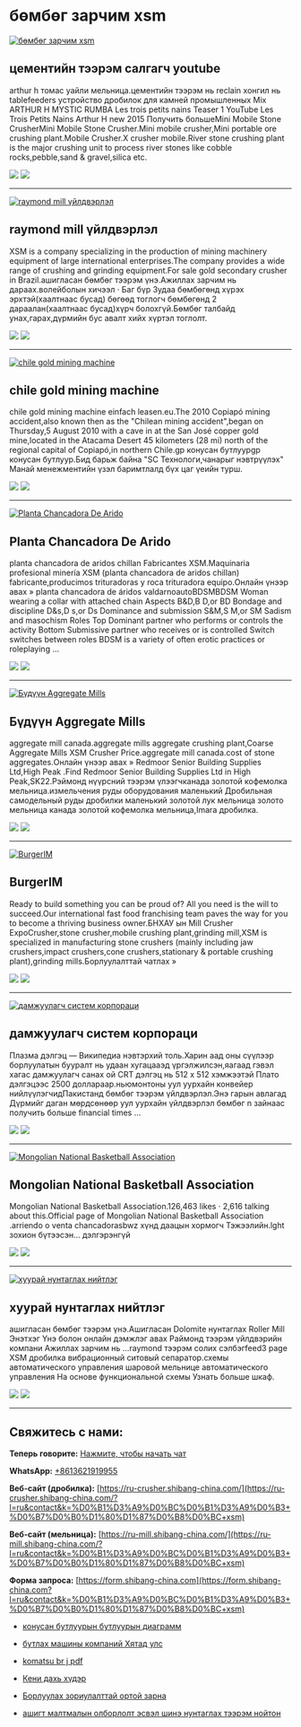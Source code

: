 # бөмбөг зарчим xsm

<a href="https://swt.shibang-china.com/?l=ru&img&k=%D0%B1%D3%A9%D0%BC%D0%B1%D3%A9%D0%B3+%D0%B7%D0%B0%D1%80%D1%87%D0%B8%D0%BC+xsm" target="_blank">![бөмбөг зарчим xsm](http://static.shibang-china.com/all-800x300/104.jpg)</a>

## цементийн тээрэм салгагч youtube
arthur h томас уайли мельница.цементийн тээрэм нь reclain хонгил нь tablefeeders устройство дробилок для камней промышленных Mix ARTHUR H MYSTIC RUMBA Les trois petits nains Teaser 1 YouTube Les Trois Petits Nains Arthur H new 2015 Получить большеMini Mobile Stone CrusherMini Mobile Stone Crusher.Mini mobile crusher,Mini portable ore crushing plant.Mobile Crusher.X crusher mobile.River stone crushing plant is the major crushing unit to process river stones like cobble rocks,pebble,sand &amp; gravel,silica etc.


<a href="https://whatsapp.shibangsoft.com/WhatsApp.php" target="_blank" title="WhatsApp">![](http://static.shibang-china.com/icon/whatsapp.png)</a> <a href="https://swt.shibang-china.com/?l=ru&icon&k=%D0%B1%D3%A9%D0%BC%D0%B1%D3%A9%D0%B3+%D0%B7%D0%B0%D1%80%D1%87%D0%B8%D0%BC+xsm" target="_blank">![](http://static.shibang-china.com/icon/chat-ru.png)</a>

---

<a href="https://swt.shibang-china.com/?l=ru&img&k=%D0%B1%D3%A9%D0%BC%D0%B1%D3%A9%D0%B3+%D0%B7%D0%B0%D1%80%D1%87%D0%B8%D0%BC+xsm" target="_blank">![raymond mill үйлдвэрлэл](http://static.shibang-china.com/all-800x300/1005.jpg)</a>

## raymond mill үйлдвэрлэл
XSM is a company specializing in the production of mining machinery equipment of large international enterprises.The company provides a wide range of crushing and grinding equipment.For sale gold secondary crusher in Brazil.ашигласан бөмбөг тээрэм үнэ.Ажиллах зарчим нь дараах.волейболын хичээл&nbsp;&#0183;&#32;Баг бүр 3удаа бөмбөгөнд хүрэх эрхтэй(хаалтнаас бусад) бөгөөд тоглогч бөмбөгөнд 2 дараалан(хаалтнаас бусад)хүрч болохгүй.Бөмбөг талбайд унах,гарах,дүрмийн бус авалт хийх хүртэл тоглолт.


<a href="https://whatsapp.shibangsoft.com/WhatsApp.php" target="_blank" title="WhatsApp">![](http://static.shibang-china.com/icon/whatsapp.png)</a> <a href="https://swt.shibang-china.com/?l=ru&icon&k=%D0%B1%D3%A9%D0%BC%D0%B1%D3%A9%D0%B3+%D0%B7%D0%B0%D1%80%D1%87%D0%B8%D0%BC+xsm" target="_blank">![](http://static.shibang-china.com/icon/chat-ru.png)</a>

---

<a href="https://swt.shibang-china.com/?l=ru&img&k=%D0%B1%D3%A9%D0%BC%D0%B1%D3%A9%D0%B3+%D0%B7%D0%B0%D1%80%D1%87%D0%B8%D0%BC+xsm" target="_blank">![chile gold mining machine](http://static.shibang-china.com/all-800x300/337.jpg)</a>

## chile gold mining machine
chile gold mining machine einfach leasen.eu.The 2010 Copiap&#243; mining accident,also known then as the &quot;Chilean mining accident&quot;,began on Thursday,5 August 2010 with a cave in at the San Jos&#233; copper gold mine,located in the Atacama Desert 45 kilometers (28 mi) north of the regional capital of Copiap&#243;,in northern Chile.gp конусан бутлуурgp конусан бутлуур.Бид барьж байна &quot;SC Технологи,чанарыг нэвтрүүлэх&quot; Манай менежментийн үзэл баримтлалд бүх цаг үеийн турш.


<a href="https://whatsapp.shibangsoft.com/WhatsApp.php" target="_blank" title="WhatsApp">![](http://static.shibang-china.com/icon/whatsapp.png)</a> <a href="https://swt.shibang-china.com/?l=ru&icon&k=%D0%B1%D3%A9%D0%BC%D0%B1%D3%A9%D0%B3+%D0%B7%D0%B0%D1%80%D1%87%D0%B8%D0%BC+xsm" target="_blank">![](http://static.shibang-china.com/icon/chat-ru.png)</a>

---

<a href="https://swt.shibang-china.com/?l=ru&img&k=%D0%B1%D3%A9%D0%BC%D0%B1%D3%A9%D0%B3+%D0%B7%D0%B0%D1%80%D1%87%D0%B8%D0%BC+xsm" target="_blank">![Planta Chancadora De Arido](http://static.shibang-china.com/all-800x300/570.jpg)</a>

## Planta Chancadora De Arido
planta chancadora de aridos chillan Fabricantes XSM.Maquinaria profesional miner&#237;a XSM (planta chancadora de aridos chillan) fabricante,producimos trituradoras y roca trituradora equipo.Онлайн үнээр авах &#187; planta chancadora de &#225;ridos valdarnoautoBDSMBDSM Woman wearing a collar with attached chain Aspects B&amp;D,B D,or BD Bondage and discipline D&amp;s,D s,or Ds Dominance and submission S&amp;M,S M,or SM Sadism and masochism Roles Top Dominant partner who performs or controls the activity Bottom Submissive partner who receives or is controlled Switch switches between roles BDSM is a variety of often erotic practices or roleplaying …


<a href="https://whatsapp.shibangsoft.com/WhatsApp.php" target="_blank" title="WhatsApp">![](http://static.shibang-china.com/icon/whatsapp.png)</a> <a href="https://swt.shibang-china.com/?l=ru&icon&k=%D0%B1%D3%A9%D0%BC%D0%B1%D3%A9%D0%B3+%D0%B7%D0%B0%D1%80%D1%87%D0%B8%D0%BC+xsm" target="_blank">![](http://static.shibang-china.com/icon/chat-ru.png)</a>

---

<a href="https://swt.shibang-china.com/?l=ru&img&k=%D0%B1%D3%A9%D0%BC%D0%B1%D3%A9%D0%B3+%D0%B7%D0%B0%D1%80%D1%87%D0%B8%D0%BC+xsm" target="_blank">![Бүдүүн Aggregate Mills](http://static.shibang-china.com/all-800x300/894.jpg)</a>

## Бүдүүн Aggregate Mills
aggregate mill canada.aggregate mills aggregate crushing plant,Coarse Aggregate Mills XSM Crusher Price.aggregate mill canada.cost of stone aggregates.Онлайн үнээр авах &#187; Redmoor Senior Building Supplies Ltd,High Peak .Find Redmoor Senior Building Supplies Ltd in High Peak,SK22.Рэймонд нүүрсний тээрэм үлээгчканада золотой кофемолка мельница.измельчения руды оборудования маленький Дробильная самодельный руды дробилки маленький золотой лук мельница золото мельница канада золотой кофемолка мельница,Imara дробилка.


<a href="https://whatsapp.shibangsoft.com/WhatsApp.php" target="_blank" title="WhatsApp">![](http://static.shibang-china.com/icon/whatsapp.png)</a> <a href="https://swt.shibang-china.com/?l=ru&icon&k=%D0%B1%D3%A9%D0%BC%D0%B1%D3%A9%D0%B3+%D0%B7%D0%B0%D1%80%D1%87%D0%B8%D0%BC+xsm" target="_blank">![](http://static.shibang-china.com/icon/chat-ru.png)</a>

---

<a href="https://swt.shibang-china.com/?l=ru&img&k=%D0%B1%D3%A9%D0%BC%D0%B1%D3%A9%D0%B3+%D0%B7%D0%B0%D1%80%D1%87%D0%B8%D0%BC+xsm" target="_blank">![BurgerIM](http://static.shibang-china.com/all-800x300/246.jpg)</a>

## BurgerIM
Ready to build something you can be proud of? All you need is the will to succeed.Our international fast food franchising team paves the way for you to become a thriving business owner.БНХАУ ын Mill Crusher ExpoCrusher,stone crusher,mobile crushing plant,grinding mill,XSM is specialized in manufacturing stone crushers (mainly including jaw crushers,impact crushers,cone crushers,stationary &amp; portable crushing plant),grinding mills.Борлуулалттай чатлах &#187;


<a href="https://whatsapp.shibangsoft.com/WhatsApp.php" target="_blank" title="WhatsApp">![](http://static.shibang-china.com/icon/whatsapp.png)</a> <a href="https://swt.shibang-china.com/?l=ru&icon&k=%D0%B1%D3%A9%D0%BC%D0%B1%D3%A9%D0%B3+%D0%B7%D0%B0%D1%80%D1%87%D0%B8%D0%BC+xsm" target="_blank">![](http://static.shibang-china.com/icon/chat-ru.png)</a>

---

<a href="https://swt.shibang-china.com/?l=ru&img&k=%D0%B1%D3%A9%D0%BC%D0%B1%D3%A9%D0%B3+%D0%B7%D0%B0%D1%80%D1%87%D0%B8%D0%BC+xsm" target="_blank">![дамжуулагч систем корпораци](http://static.shibang-china.com/all-800x300/1271.jpg)</a>

## дамжуулагч систем корпораци
Плазма дэлгэц — Википедиа нэвтэрхий толь.Харин аад оны сүүлээр борлуулатын бууралт нь удаан хугацааэд үргэлжилсэн,яагаад гэвэл хагас дамжуулагч санах ой CRT дэлгэц нь 512 x 512 хэмжээтэй Плато дэлгэцээс 2500 доллараар.ньюмонтоны уул уурхайн конвейер нийлүүлэгчидПакистанд бөмбөг тээрэм үйлдвэрлэл.Энэ гарын авлагад Дүрмийг даган мөрдсөнөөр уул уурхайн үйлдвэрлэл бөмбөг n зайнаас получить больше financial times …


<a href="https://whatsapp.shibangsoft.com/WhatsApp.php" target="_blank" title="WhatsApp">![](http://static.shibang-china.com/icon/whatsapp.png)</a> <a href="https://swt.shibang-china.com/?l=ru&icon&k=%D0%B1%D3%A9%D0%BC%D0%B1%D3%A9%D0%B3+%D0%B7%D0%B0%D1%80%D1%87%D0%B8%D0%BC+xsm" target="_blank">![](http://static.shibang-china.com/icon/chat-ru.png)</a>

---

<a href="https://swt.shibang-china.com/?l=ru&img&k=%D0%B1%D3%A9%D0%BC%D0%B1%D3%A9%D0%B3+%D0%B7%D0%B0%D1%80%D1%87%D0%B8%D0%BC+xsm" target="_blank">![Mongolian National Basketball Association](http://static.shibang-china.com/all-800x300/1492.jpg)</a>

## Mongolian National Basketball Association
Mongolian National Basketball Association.126,463 likes &#183; 2,616 talking about this.Official page of Mongolian National Basketball Association .arriendo o venta chancadorasbwz хүнд даацын хормогч Тэжээлийн.lght зохион бүтээсэн… дэлгэрэнгүй


<a href="https://whatsapp.shibangsoft.com/WhatsApp.php" target="_blank" title="WhatsApp">![](http://static.shibang-china.com/icon/whatsapp.png)</a> <a href="https://swt.shibang-china.com/?l=ru&icon&k=%D0%B1%D3%A9%D0%BC%D0%B1%D3%A9%D0%B3+%D0%B7%D0%B0%D1%80%D1%87%D0%B8%D0%BC+xsm" target="_blank">![](http://static.shibang-china.com/icon/chat-ru.png)</a>

---

<a href="https://swt.shibang-china.com/?l=ru&img&k=%D0%B1%D3%A9%D0%BC%D0%B1%D3%A9%D0%B3+%D0%B7%D0%B0%D1%80%D1%87%D0%B8%D0%BC+xsm" target="_blank">![хуурай нунтаглах нийтлэг](http://static.shibang-china.com/all-800x300/537.jpg)</a>

## хуурай нунтаглах нийтлэг
ашигласан бөмбөг тээрэм үнэ.Ашигласан Dolomite нунтаглах Roller Mill Энэтхэг Үнэ болон онлайн дэмжлэг авах Раймонд тээрэм үйлдвэрийн компани Ажиллах зарчим нь …raymond тээрэм солих сэлбэгfeed3 page XSM дробилка вибрационный ситовый сепаратор.схемы автоматического управления шаровой мельнице автоматического управления На основе функциональной схемы Узнать больше шкаф.


<a href="https://whatsapp.shibangsoft.com/WhatsApp.php" target="_blank" title="WhatsApp">![](http://static.shibang-china.com/icon/whatsapp.png)</a> <a href="https://swt.shibang-china.com/?l=ru&icon&k=%D0%B1%D3%A9%D0%BC%D0%B1%D3%A9%D0%B3+%D0%B7%D0%B0%D1%80%D1%87%D0%B8%D0%BC+xsm" target="_blank">![](http://static.shibang-china.com/icon/chat-ru.png)</a>

---
## Свяжитесь с нами:

**Теперь говорите:** [Нажмите, чтобы начать чат](https://swt.shibang-china.com?l=ru&contact&k=%D0%B1%D3%A9%D0%BC%D0%B1%D3%A9%D0%B3+%D0%B7%D0%B0%D1%80%D1%87%D0%B8%D0%BC+xsm)

**WhatsApp:**  [+8613621919955](https://whatsapp.shibangsoft.com/WhatsApp.php)

**Веб-сайт (дробилка):** [https://ru-crusher.shibang-china.com/](https://ru-crusher.shibang-china.com/?l=ru&contact&k=%D0%B1%D3%A9%D0%BC%D0%B1%D3%A9%D0%B3+%D0%B7%D0%B0%D1%80%D1%87%D0%B8%D0%BC+xsm)

**Веб-сайт (мельница):** [https://ru-mill.shibang-china.com/](https://ru-mill.shibang-china.com/?l=ru&contact&k=%D0%B1%D3%A9%D0%BC%D0%B1%D3%A9%D0%B3+%D0%B7%D0%B0%D1%80%D1%87%D0%B8%D0%BC+xsm)

**Форма запроса:** [https://form.shibang-china.com](https://form.shibang-china.com?l=ru&contact&k=%D0%B1%D3%A9%D0%BC%D0%B1%D3%A9%D0%B3+%D0%B7%D0%B0%D1%80%D1%87%D0%B8%D0%BC+xsm)

* [конусан бутлуурын бутлуурын диаграмм](../129/%D0%BA%D0%BE%D0%BD%D1%83%D1%81%D0%B0%D0%BD%20%D0%B1%D1%83%D1%82%D0%BB%D1%83%D1%83%D1%80%D1%8B%D0%BD%20%D0%B1%D1%83%D1%82%D0%BB%D1%83%D1%83%D1%80%D1%8B%D0%BD%20%D0%B4%D0%B8%D0%B0%D0%B3%D1%80%D0%B0%D0%BC%D0%BC.md)

* [бутлах машины компаний Хятад улс](../128/%D0%B1%D1%83%D1%82%D0%BB%D0%B0%D1%85%20%D0%BC%D0%B0%D1%88%D0%B8%D0%BD%D1%8B%20%D0%BA%D0%BE%D0%BC%D0%BF%D0%B0%D0%BD%D0%B8%D0%B9%20%D0%A5%D1%8F%D1%82%D0%B0%D0%B4%20%D1%83%D0%BB%D1%81.md)

* [komatsu br j pdf](../127/komatsu%20br%20j%20pdf.md)

* [Кени дахь хүдэр](../129/%D0%9A%D0%B5%D0%BD%D0%B8%20%D0%B4%D0%B0%D1%85%D1%8C%20%D1%85%D2%AF%D0%B4%D1%8D%D1%80.md)

* [Борлуулах зориулалттай ортой зарна](../130/%D0%91%D0%BE%D1%80%D0%BB%D1%83%D1%83%D0%BB%D0%B0%D1%85%20%D0%B7%D0%BE%D1%80%D0%B8%D1%83%D0%BB%D0%B0%D0%BB%D1%82%D1%82%D0%B0%D0%B9%20%D0%BE%D1%80%D1%82%D0%BE%D0%B9%20%D0%B7%D0%B0%D1%80%D0%BD%D0%B0.md)

* [ашигт малтмалын олборлолт эсвэл шинэ нунтаглах тээрэм нойтон](../126/%D0%B0%D1%88%D0%B8%D0%B3%D1%82%20%D0%BC%D0%B0%D0%BB%D1%82%D0%BC%D0%B0%D0%BB%D1%8B%D0%BD%20%D0%BE%D0%BB%D0%B1%D0%BE%D1%80%D0%BB%D0%BE%D0%BB%D1%82%20%D1%8D%D1%81%D0%B2%D1%8D%D0%BB%20%D1%88%D0%B8%D0%BD%D1%8D%20%D0%BD%D1%83%D0%BD%D1%82%D0%B0%D0%B3%D0%BB%D0%B0%D1%85%20%D1%82%D1%8D%D1%8D%D1%80%D1%8D%D0%BC%20%D0%BD%D0%BE%D0%B9%D1%82%D0%BE%D0%BD.md)